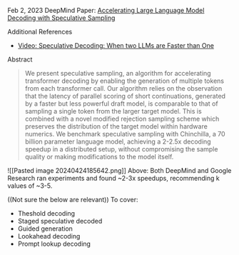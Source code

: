 Feb 2, 2023
DeepMind Paper: [Accelerating Large Language Model Decoding with Speculative Sampling](https://arxiv.org/abs/2302.01318)

Additional References
- [Video: Speculative Decoding: When two LLMs are Faster than One](https://www.youtube.com/watch?v=S-8yr_RibJ4)

Abstract
> We present speculative sampling, an algorithm for accelerating transformer decoding by enabling the generation of multiple tokens from each transformer call. Our algorithm relies on the observation that the latency of parallel scoring of short continuations, generated by a faster but less powerful draft model, is comparable to that of sampling a single token from the larger target model. This is combined with a novel modified rejection sampling scheme which preserves the distribution of the target model within hardware numerics. We benchmark speculative sampling with Chinchilla, a 70 billion parameter language model, achieving a 2-2.5x decoding speedup in a distributed setup, without compromising the sample quality or making modifications to the model itself.



![[Pasted image 20240424185642.png]]
Above: Both DeepMind and Google Research ran experiments and found ~2-3x speedups, recommending k values of ~3-5.


((Not sure the below are relevant))
To cover:
- Theshold decoding
- Staged speculative decoded
- Guided generation
- Lookahead decoding 
- Prompt lookup decoding